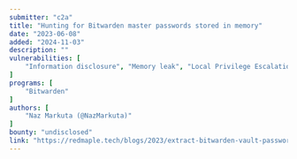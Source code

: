 ```yaml
---
submitter: "c2a"
title: "Hunting for Bitwarden master passwords stored in memory"
date: "2023-06-08"
added: "2024-11-03"
description: ""
vulnerabilities: [
    "Information disclosure", "Memory leak", "Local Privilege Escalation"
]
programs: [
    "Bitwarden"
]
authors: [
    "Naz Markuta (@NazMarkuta)"
]
bounty: "undisclosed"
link: "https://redmaple.tech/blogs/2023/extract-bitwarden-vault-passwords/"
---
```




